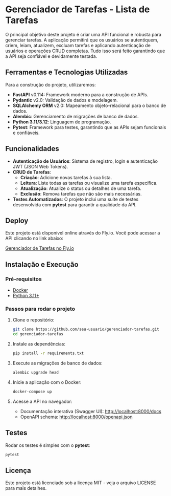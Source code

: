 # Gerenciador de Tarefas - Lista de Tarefas

O principal objetivo deste projeto é criar uma API funcional e robusta para gerenciar tarefas. A aplicação 
permitirá que os usuários se autentiquem, criem, leiam, atualizem, excluam tarefas e aplicando autenticação
de usuários e operações CRUD completas. Tudo isso será feito 
garantindo que a API seja confiável e devidamente testada.

## Ferramentas e Tecnologias Utilizadas

Para a construção do projeto, utilizaremos:

- **FastAPI** v0.114: Framework moderno para a construção de APIs.
- **Pydantic** v2.0: Validação de dados e modelagem.
- **SQLAlchemy ORM** v2.0: Mapeamento objeto-relacional para o banco de dados.
- **Alembic**: Gerenciamento de migrações de banco de dados.
- **Python 3.11/3.12**: Linguagem de programação.
- **Pytest**: Framework para testes, garantindo que as APIs sejam funcionais e confiáveis.

## Funcionalidades

- **Autenticação de Usuários**: Sistema de registro, login e autenticação JWT (JSON Web Tokens).
- **CRUD de Tarefas**:
  - **Criação**: Adicione novas tarefas à sua lista.
  - **Leitura**: Liste todas as tarefas ou visualize uma tarefa específica.
  - **Atualização**: Atualize o status ou detalhes de uma tarefa.
  - **Exclusão**: Remova tarefas que não são mais necessárias.
- **Testes Automatizados**: O projeto inclui uma suíte de testes desenvolvida com **pytest** para garantir a qualidade da API.

## Deploy

Este projeto está disponível online através do Fly.io. Você pode acessar a API clicando no link abaixo:

[Gerenciador de Tarefas no Fly.io](https://fastzeroapp-0001.fly.dev)

## Instalação e Execução

### Pré-requisitos

- [Docker](https://www.docker.com/get-started)
- [Python 3.11+](https://www.python.org/downloads/)

### Passos para rodar o projeto

1. Clone o repositório:

    ```bash
    git clone https://github.com/seu-usuario/gerenciador-tarefas.git
    cd gerenciador-tarefas
    ```

2. Instale as dependências:

    ```bash
    pip install -r requirements.txt
    ```

3. Execute as migrações de banco de dados:

    ```bash
    alembic upgrade head
    ```

4. Inicie a aplicação com o Docker:

    ```bash
    docker-compose up
    ```

5. Acesse a API no navegador:

   - Documentação interativa (Swagger UI): [http://localhost:8000/docs](http://localhost:8000/docs)
   - OpenAPI schema: [http://localhost:8000/openapi.json](http://localhost:8000/openapi.json)

## Testes

Rodar os testes é simples com o **pytest**:

```bash
pytest
```

## Licença

Este projeto está licenciado sob a licença MIT - veja o arquivo LICENSE para mais detalhes.
